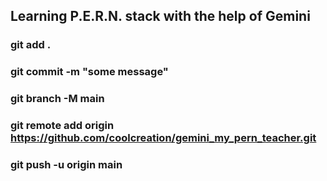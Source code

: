 ## Learning P.E.R.N. stack with the help of Gemini


### git add .
### git commit -m "some message"
### git branch -M main
### git remote add origin https://github.com/coolcreation/gemini_my_pern_teacher.git
### git push -u origin main